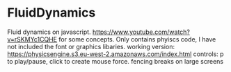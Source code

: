 # FluidDynamics
Fluid dynamics on javascript.
https://www.youtube.com/watch?v=rSKMYc1CQHE for some concepts.
Only contains phyiscs code, I have not included the font or graphics libaries.
working version: https://physicsengine.s3.eu-west-2.amazonaws.com/index.html  controls: p to play/pause, click to create mouse force. fencing breaks on large screens
